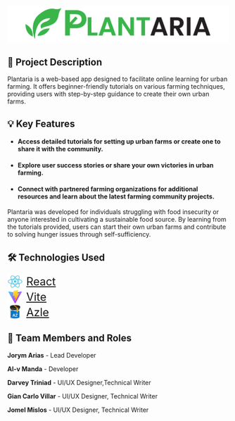 ![Plantaria](./docs/assets/banner.png)


## 🌿 Project Description 

Plantaria is a web-based app designed to facilitate online learning for urban farming. It offers beginner-friendly tutorials on various farming techniques, providing users with step-by-step guidance to create their own urban farms.

## 💡 Key Features 
- #### Access detailed tutorials for setting up urban farms or create one to share it with the community.
- #### Explore user success stories or share your own victories in urban farming.
- #### Connect with partnered farming organizations for additional resources and learn about the latest farming community projects.

Plantaria was developed for individuals struggling with food insecurity or anyone interested in cultivating a sustainable food source. By learning from the tutorials provided, users can start their own urban farms and contribute to solving hunger issues through self-sufficiency.

## 🛠️ Technologies Used

 <div style="display: flex; align-items: center;">
    <img src="./docs/assets/react-svgrepo-com.svg" alt="React" style="width: 35px; height: 34px; margin-right: 8px;">
    <a href="https://react.dev/" 
    style="font-size:25px" >React</a>
 </div>

 <div style="display: flex; align-items: center;">
    <img src="./docs/assets/vite-svgrepo-com.svg" alt="React" style="width: 35px; height: 35px; margin-right: 8px;">
    <a href="https://vite.dev/" 
    style="font-size:25px" >Vite</a>
 </div>

 <div style="display: flex; align-items: center;">
    <img src="./docs/assets/azle.svg" alt="React" style="width: 35px; height: 35px; margin-right: 8px;">
    <a href="https://demergent-labs.github.io/azle/?fbclid=IwY2xjawGB1mBleHRuA2FlbQIxMAABHUeV66l-dM9D3a0iOY0LaPFBLAghNDxDVTuqYsxY3DG2xawq1GcY_RGNLg_aem_dTFOW-orQoP6PlXc5VILKw" 
    style="font-size:25px" >Azle</a>
 </div>


## 💼 Team Members and Roles

**Jorym Arias** - Lead Developer

**Al-v Manda** - Developer

**Darvey Triniad** - UI/UX Designer,Technical Writer

**Gian Carlo Villar** - UI/UX Designer, Technical Writer

**Jomel Mislos** - UI/UX Designer, Technical Writer

